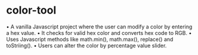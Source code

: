 # color-tool
• A vanilla Javascript project where the user can modify a color by entering a hex value.
• It checks for valid hex color and converts hex code to RGB.
• Uses Javascript methods like math.min(), math.max(), replace() and toStriing().
• Users can alter the color by percentage value slider.

